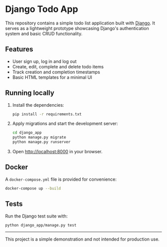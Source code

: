 # Django Todo App

This repository contains a simple todo list application built with [Django](https://www.djangoproject.com/). It serves as a lightweight prototype showcasing Django's authentication system and basic CRUD functionality.

## Features

- User sign up, log in and log out
- Create, edit, complete and delete todo items
- Track creation and completion timestamps
- Basic HTML templates for a minimal UI

## Running locally

1. Install the dependencies:
   ```bash
   pip install -r requirements.txt
   ```
2. Apply migrations and start the development server:
   ```bash
   cd django_app
   python manage.py migrate
   python manage.py runserver
   ```
3. Open <http://localhost:8000> in your browser.

## Docker

A `docker-compose.yml` file is provided for convenience:
```bash
docker-compose up --build
```

## Tests

Run the Django test suite with:
```bash
python django_app/manage.py test
```

---
This project is a simple demonstration and not intended for production use.
